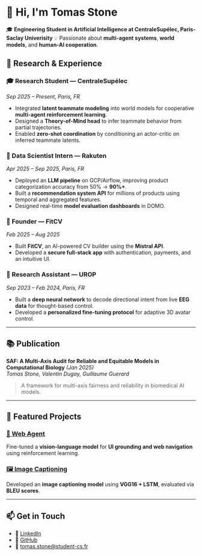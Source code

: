 # 👋 Hi, I'm Tomas Stone

🎓 **Engineering Student in Artificial Intelligence at CentraleSupélec, Paris-Saclay Univerisity** 
💡 Passionate about **multi-agent systems**, **world models**, and **human-AI cooperation**.

## 🧩 Research & Experience

### 🎓 Research Student — CentraleSupélec  
*Sep 2025 – Present, Paris, FR*  
- Integrated **latent teammate modeling** into world models for cooperative **multi-agent reinforcement learning**.  
- Designed a **Theory-of-Mind head** to infer teammate behavior from partial trajectories.  
- Enabled **zero-shot coordination** by conditioning an actor-critic on inferred teammate latents.

### 💼 Data Scientist Intern — Rakuten  
*Apr 2025 – Sep 2025, Paris, FR*  
- Deployed an **LLM pipeline** on GCP/Airflow, improving product categorization accuracy from 50% → **90%+**.  
- Built a **recommendation system API** for millions of products using temporal and aggregated features.  
- Designed real-time **model evaluation dashboards** in DOMO.

### 🚀 Founder — FitCV  
*Feb 2025 – Aug 2025*  
- Built **FitCV**, an AI-powered CV builder using the **Mistral API**.  
- Developed a **secure full-stack app** with authentication, payments, and an intuitive UI.

### 🧬 Research Assistant — UROP  
*Sep 2023 – Feb 2024, Paris, FR*  
- Built a **deep neural network** to decode directional intent from live **EEG data** for thought-based control.  
- Developed a **personalized fine-tuning protocol** for adaptive 3D avatar control.

---

## 📚 Publication

**SAF: A Multi-Axis Audit for Reliable and Equitable Models in Computational Biology** *(Jan 2025)*  
*Tomas Stone, Valentin Dugay, Guillaume Guerard*  
> A framework for multi-axis fairness and reliability in biomedical AI models.

---

## 🌟 Featured Projects

### [🤖 Web Agent](https://github.com/Tomas-Stone/Web-Agent)
Fine-tuned a **vision-language model** for **UI grounding and web navigation** using reinforcement learning.

### [🖼️ Image Captioning](https://github.com/Tomas-Stone/Image-Captioning)
Developed an **image captioning model** using **VGG16 + LSTM**, evaluated via **BLEU scores**.

---

## 📫 Get in Touch

- 💼 [LinkedIn](https://linkedin.com/in/tomas-stone-5a785b1ab)  
- 🧠 [GitHub](https://github.com/Tomas-Stone)  
- 📧 [tomas.stone@student-cs.fr](mailto:tomas.stone@student-cs.fr)
